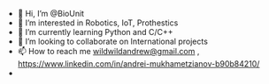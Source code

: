 - 👋 Hi, I’m @BioUnit
- 👀 I’m interested in Robotics, IoT, Prothestics
- 🌱 I’m currently learning Python and C/C++
- 💞️ I’m looking to collaborate on International projects
- 📫 How to reach me wildwildandrew@gmail.com , https://www.linkedin.com/in/andrei-mukhametzianov-b90b84210/
- 

<!---
BioUnit/BioUnit is a ✨ special ✨ repository because its `README.md` (this file) appears on your GitHub profile.
You can click the Preview link to take a look at your changes.
--->
